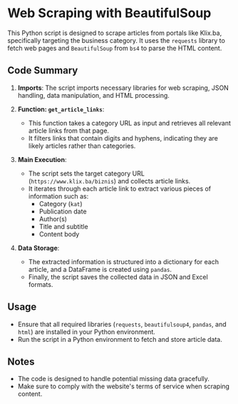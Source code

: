 # Web Scraping with BeautifulSoup

This Python script is designed to scrape articles from portals like Klix.ba, specifically targeting the business category. It uses the `requests` library to fetch web pages and `BeautifulSoup` from `bs4` to parse the HTML content. 

## Code Summary

1. **Imports**: The script imports necessary libraries for web scraping, JSON handling, data manipulation, and HTML processing.

2. **Function: `get_article_links`**: 
   - This function takes a category URL as input and retrieves all relevant article links from that page.
   - It filters links that contain digits and hyphens, indicating they are likely articles rather than categories.

3. **Main Execution**:
   - The script sets the target category URL (`https://www.klix.ba/biznis`) and collects article links.
   - It iterates through each article link to extract various pieces of information such as:
     - Category (`kat`)
     - Publication date
     - Author(s)
     - Title and subtitle
     - Content body

4. **Data Storage**:
   - The extracted information is structured into a dictionary for each article, and a DataFrame is created using `pandas`.
   - Finally, the script saves the collected data in JSON and Excel formats.

## Usage

- Ensure that all required libraries (`requests`, `beautifulsoup4`, `pandas`, and `html`) are installed in your Python environment.
- Run the script in a Python environment to fetch and store article data.

## Notes

- The code is designed to handle potential missing data gracefully.
- Make sure to comply with the website's terms of service when scraping content.
